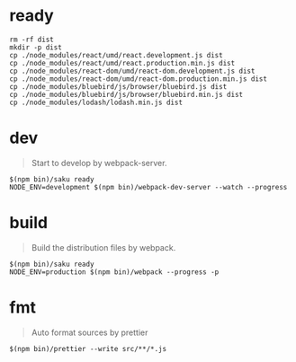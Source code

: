 # ready

    rm -rf dist
    mkdir -p dist
    cp ./node_modules/react/umd/react.development.js dist
    cp ./node_modules/react/umd/react.production.min.js dist
    cp ./node_modules/react-dom/umd/react-dom.development.js dist
    cp ./node_modules/react-dom/umd/react-dom.production.min.js dist
    cp ./node_modules/bluebird/js/browser/bluebird.js dist
    cp ./node_modules/bluebird/js/browser/bluebird.min.js dist
    cp ./node_modules/lodash/lodash.min.js dist

# dev
> Start to develop by webpack-server.

    $(npm bin)/saku ready
    NODE_ENV=development $(npm bin)/webpack-dev-server --watch --progress

# build
> Build the distribution files by webpack.

    $(npm bin)/saku ready
    NODE_ENV=production $(npm bin)/webpack --progress -p

# fmt
> Auto format sources by prettier

    $(npm bin)/prettier --write src/**/*.js
